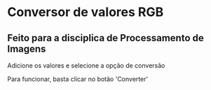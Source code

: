 <h1>Conversor de valores RGB</h1>
<h2>Feito para a disciplica de Processamento de Imagens</h2>
  
<p>Adicione os valores e selecione a opção de conversão</p>

<p>Para funcionar, basta clicar no botão 'Converter'</p>
